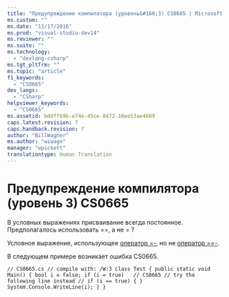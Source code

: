 ```yaml
---
title: "Предупреждение компилятора (уровень&#160;3) CS0665 | Microsoft Docs"
ms.custom: ""
ms.date: "11/17/2016"
ms.prod: "visual-studio-dev14"
ms.reviewer: ""
ms.suite: ""
ms.technology: 
  - "devlang-csharp"
ms.tgt_pltfrm: ""
ms.topic: "article"
f1_keywords: 
  - "CS0665"
dev_langs: 
  - "CSharp"
helpviewer_keywords: 
  - "CS0665"
ms.assetid: bddff69b-e74e-45ce-8472-16ee53ae4609
caps.latest.revision: 7
caps.handback.revision: 7
author: "BillWagner"
ms.author: "wiwagn"
manager: "wpickett"
translationtype: Human Translation
---
```

# Предупреждение компилятора (уровень&#160;3) CS0665
В условных выражениях присваивание всегда постоянное. Предполагалось использовать \=\=, а не \= ?  
  
 Условное выражение, использующее [оператор \=\-](../../csharp/language-reference/operators/assignment-operator.md), но не [оператор \=\=\-](../../csharp/language-reference/operators/equality-comparison-operator.md).  
  
 В следующем примере возникает ошибка CS0665.  
  
```  
// CS0665.cs // compile with: /W:3 class Test { public static void Main() { bool i = false; if (i = true)   // CS0665 // try the following line instead // if (i == true) { } System.Console.WriteLine(i); } }  
```